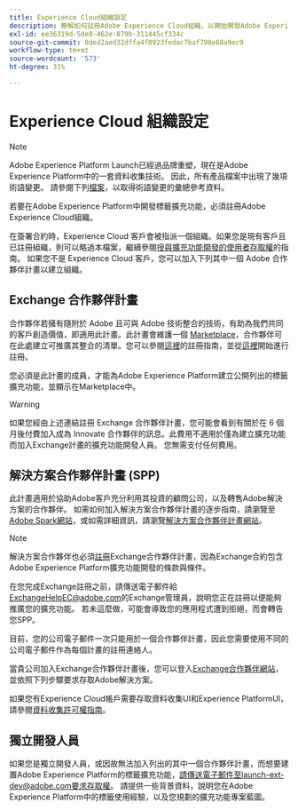 ```yaml
---
title: Experience Cloud組織設定
description: 瞭解如何註冊Adobe Experience Cloud組織，以開始開發Adobe Experience Platform的擴充功能。
exl-id: ee36319d-5de8-462e-879b-311445cf334c
source-git-commit: 8ded2aed32dffa4f0923fedac7baf798e68a9ec9
workflow-type: tm+mt
source-wordcount: '573'
ht-degree: 31%

---
```


# Experience Cloud 組織設定

>[!NOTE]
>
>Adobe Experience Platform Launch已經過品牌重塑，現在是Adobe Experience Platform中的一套資料收集技術。 因此，所有產品檔案中出現了幾項術語變更。 請參閱下列[檔案](../../term-updates.md)，以取得術語變更的彙總參考資料。

若要在Adobe Experience Platform中開發標籤擴充功能，必須註冊Adobe Experience Cloud組織。

在簽署合約時，Experience Cloud 客戶會被指派一個組織。如果您是現有客戶且已註冊組織，則可以略過本檔案，繼續參閱[授與擴充功能開發的使用者存取權](./access.md)的指南。 如果您不是 Experience Cloud 客戶，您可以加入下列其中一個 Adobe 合作夥伴計畫以建立組織。

## Exchange 合作夥伴計畫

合作夥伴若擁有隨附於 Adobe 且可與 Adobe 技術整合的技術，有助為我們共同的客戶創造價值，即適用此計畫。此計畫會維護一個 [Marketplace](https://www.adobeexchange.com/experiencecloud.html)，合作夥伴可在此處建立可推廣其整合的清單。您可以參閱[這裡](https://partners.adobe.com/tw/exchangeprogram/experiencecloud/reg-guide.html)的註冊指南，並從[這裡](https://partners.adobe.com/tw/exchangeprogram/experiencecloud/prereg.html)開始進行註冊。

您必須是此計畫的成員，才能為Adobe Experience Platform建立公開列出的標籤擴充功能，並顯示在Marketplace中。

>[!WARNING]
>
>如果您經由上述連結註冊 Exchange 合作夥伴計畫，您可能會看到有關於在 6 個月後付費加入成為 Innovate 合作夥伴的訊息。此費用不適用於僅為建立擴充功能而加入Exchange計畫的擴充功能開發人員。 您無需支付任何費用。

## 解決方案合作夥伴計畫 (SPP)

此計畫適用於協助Adobe客戶充分利用其投資的顧問公司，以及轉售Adobe解決方案的合作夥伴。 如需如何加入解決方案合作夥伴計畫的逐步指南，請瀏覽至[Adobe Spark網站](https://spark.adobe.com/page/7PKZzIJJjkcDd/)，或如需詳細資訊，請瀏覽[解決方案合作夥伴計畫網站](https://solutionpartners.adobe.com/home.html)。

>[!NOTE]
>
>解決方案合作夥伴也必須[註冊](https://partners.adobe.com/tw/exchangeprogram/experiencecloud/prereg.html)Exchange合作夥伴計畫，因為Exchange合約包含Adobe Experience Platform擴充功能開發的條款與條件。
>
>在您完成Exchange註冊之前，請傳送電子郵件給<ExchangeHelpEC@adobe.com>的Exchange管理員，說明您正在註冊以便能夠推廣您的擴充功能。 若未這麼做，可能會導致您的應用程式遭到拒絕，而會轉告您SPP。
>
>目前，您的公司電子郵件一次只能用於一個合作夥伴計畫，因此您需要使用不同的公司電子郵件作為每個計畫的註冊連絡人。

當貴公司加入Exchange合作夥伴計畫後，您可以登入[Exchange合作夥伴網站](https://partners.adobe.com/tw/exchangeprogram/experiencecloud)，並依照下列步驟要求存取Adobe解決方案。

如果您有Experience Cloud帳戶需要存取資料收集UI和Experience PlatformUI，請參閱[資料收集許可權指南](../../../collection/permissions.md)。

## 獨立開發人員

如果您是獨立開發人員，或因故無法加入列出的其中一個合作夥伴計畫，而想要建置Adobe Experience Platform的標籤擴充功能，請傳送電子郵件至launch-ext-dev@adobe.com要求存取權。 請提供一些背景資料，說明您在Adobe Experience Platform中的標籤使用經驗，以及您規劃的擴充功能專案藍圖。
